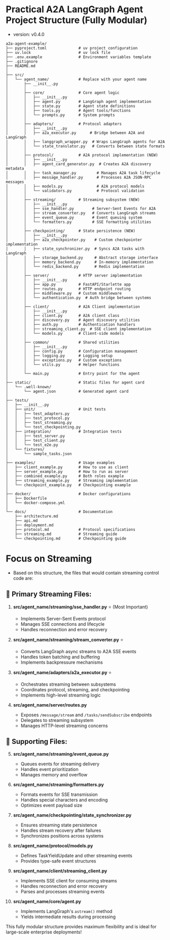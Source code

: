 # Practical A2A LangGraph Agent Project Structure (Fully Modular)

- version: v0.4.0

```
a2a-agent-example/
├── pyproject.toml              # uv project configuration
├── uv.lock                     # uv lock file
├── .env.example                # Environment variables template
├── .gitignore
├── README.md
│
├── src/
│   └── agent_name/             # Replace with your agent name
│       ├── __init__.py
│       │
│       ├── core/               # Core agent logic
│       │   ├── __init__.py
│       │   ├── agent.py        # LangGraph agent implementation
│       │   ├── state.py        # Agent state definitions
│       │   ├── tools.py        # Agent tools/functions
│       │   └── prompts.py      # System prompts
│       │
│       ├── adapters/           # Protocol adapters
│       │   ├── __init__.py
│       │   ├── a2a_executor.py      # Bridge between A2A and LangGraph
│       │   ├── langgraph_wrapper.py  # Wraps LangGraph agents for A2A
│       │   └── state_translator.py   # Converts between state formats
│       │
│       ├── protocol/           # A2A protocol implementation (NEW)
│       │   ├── __init__.py
│       │   ├── agent_card_generator.py  # Creates A2A discovery metadata
│       │   ├── task_manager.py         # Manages A2A task lifecycle
│       │   ├── message_handler.py      # Processes A2A JSON-RPC messages
│       │   ├── models.py               # A2A protocol models
│       │   └── validators.py           # Protocol validation
│       │
│       ├── streaming/          # Streaming subsystem (NEW)
│       │   ├── __init__.py
│       │   ├── sse_handler.py        # Server-Sent Events for A2A
│       │   ├── stream_converter.py   # Converts LangGraph streams
│       │   ├── event_queue.py        # Event queuing system
│       │   └── formatters.py         # SSE formatting utilities
│       │
│       ├── checkpointing/      # State persistence (NEW)
│       │   ├── __init__.py
│       │   ├── a2a_checkpointer.py    # Custom checkpointer implementation
│       │   ├── state_synchronizer.py  # Syncs A2A tasks with LangGraph
│       │   ├── storage_backend.py     # Abstract storage interface
│       │   ├── memory_backend.py      # In-memory implementation
│       │   └── redis_backend.py       # Redis implementation
│       │
│       ├── server/             # HTTP server implementation
│       │   ├── __init__.py
│       │   ├── app.py          # FastAPI/Starlette app
│       │   ├── routes.py       # HTTP endpoint routing
│       │   ├── middleware.py   # Custom middleware
│       │   └── authentication.py  # Auth bridge between systems
│       │
│       ├── client/             # A2A Client implementation
│       │   ├── __init__.py
│       │   ├── client.py       # A2A client class
│       │   ├── discovery.py    # Agent discovery utilities
│       │   ├── auth.py         # Authentication handlers
│       │   ├── streaming_client.py  # SSE client implementation
│       │   └── models.py       # Client-side models
│       │
│       ├── common/             # Shared utilities
│       │   ├── __init__.py
│       │   ├── config.py       # Configuration management
│       │   ├── logging.py      # Logging setup
│       │   ├── exceptions.py   # Custom exceptions
│       │   └── utils.py        # Helper functions
│       │
│       └── main.py             # Entry point for the agent
│
├── static/                     # Static files for agent card
│   └── .well-known/
│       └── agent.json          # Generated agent card
│
├── tests/
│   ├── __init__.py
│   ├── unit/                   # Unit tests
│   │   ├── test_adapters.py
│   │   ├── test_protocol.py
│   │   ├── test_streaming.py
│   │   └── test_checkpointing.py
│   ├── integration/            # Integration tests
│   │   ├── test_server.py
│   │   ├── test_client.py
│   │   └── test_e2e.py
│   └── fixtures/
│       └── sample_tasks.json
│
├── examples/                   # Usage examples
│   ├── client_example.py       # How to use as client
│   ├── server_example.py       # How to run as server
│   ├── combined_example.py     # Both roles example
│   ├── streaming_example.py    # Streaming implementation
│   └── checkpoint_example.py   # Checkpointing example
│
├── docker/                     # Docker configurations
│   ├── Dockerfile
│   └── docker-compose.yml
│
└── docs/                       # Documentation
    ├── architecture.md
    ├── api.md
    ├── deployment.md
    ├── protocol.md             # Protocol specifications
    ├── streaming.md            # Streaming guide
    └── checkpointing.md        # Checkpointing guide
```

# Focus on Streaming

- Based on this structure, the files that would contain streaming control code are:

## 🎯 Primary Streaming Files:

1. **src/agent_name/streaming/sse_handler.py** ⭐ (Most Important)
   - Implements Server-Sent Events protocol
   - Manages SSE connections and lifecycle
   - Handles reconnection and error recovery

2. **src/agent_name/streaming/stream_converter.py** ⭐
   - Converts LangGraph async streams to A2A SSE events
   - Handles token batching and buffering
   - Implements backpressure mechanisms

3. **src/agent_name/adapters/a2a_executor.py** ⭐
   - Orchestrates streaming between subsystems
   - Coordinates protocol, streaming, and checkpointing
   - Implements high-level streaming logic

4. **src/agent_name/server/routes.py**
   - Exposes `/message/stream` and `/tasks/sendSubscribe` endpoints
   - Delegates to streaming subsystem
   - Manages HTTP-level streaming concerns

## 🔄 Supporting Files:

5. **src/agent_name/streaming/event_queue.py**
   - Queues events for streaming delivery
   - Handles event prioritization
   - Manages memory and overflow

6. **src/agent_name/streaming/formatters.py**
   - Formats events for SSE transmission
   - Handles special characters and encoding
   - Optimizes event payload size

7. **src/agent_name/checkpointing/state_synchronizer.py**
   - Ensures streaming state persistence
   - Handles stream recovery after failures
   - Synchronizes positions across systems

8. **src/agent_name/protocol/models.py**
   - Defines TaskYieldUpdate and other streaming events
   - Provides type-safe event structures

9. **src/agent_name/client/streaming_client.py**
   - Implements SSE client for consuming streams
   - Handles reconnection and error recovery
   - Parses and processes streaming events

10. **src/agent_name/core/agent.py**
    - Implements LangGraph's `astream()` method
    - Yields intermediate results during processing

This fully modular structure provides maximum flexibility and is ideal for large-scale enterprise deployments!